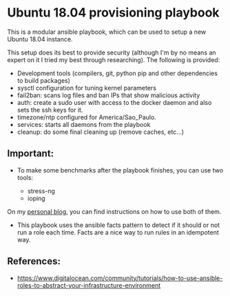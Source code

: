 # Ubuntu 18.04 provisioning playbook

This is a modular ansible playbook, which can be used to setup a new Ubuntu 18.04 instance.

This setup does its best to provide security (although I'm by no means an expert on it I tried my best through researching). The following is provided:

- Development tools (compilers, git, python pip and other dependencies to build packages)
- sysctl configuration for tuning kernel parameters
- fail2ban: scans log files and ban IPs that show malicious activity
- auth: create a sudo user with access to the docker daemon and also sets the ssh keys for it.
- timezone/ntp configured for America/Sao_Paulo.
- services: starts all daemons from the playbook
- cleanup: do some final cleaning up (remove caches, etc...)


## Important:

- To make some benchmarks after the playbook finishes, you can use two tools:

    - stress-ng
    - ioping

On my [personal blog](https://tiagopr.nl), you can find instructions on how to use both of them.

- This playbook uses the ansible facts pattern to detect if it should or not run a role each time. Facts are a nice way to run rules in an idempotent way.


## References:
- https://www.digitalocean.com/community/tutorials/how-to-use-ansible-roles-to-abstract-your-infrastructure-environment

